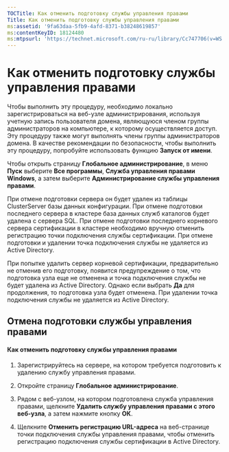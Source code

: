 ```yaml
---
TOCTitle: Как отменить подготовку службы управления правами
Title: Как отменить подготовку службы управления правами
ms:assetid: '9fa63daa-5fb9-4afd-8371-b38248619857'
ms:contentKeyID: 18124480
ms:mtpsurl: 'https://technet.microsoft.com/ru-ru/library/Cc747706(v=WS.10)'
---
```


Как отменить подготовку службы управления правами
=================================================

Чтобы выполнить эту процедуру, необходимо локально зарегистрироваться на веб-узле администрирования, используя учетную запись пользователя домена, являющуюся членом группы администраторов на компьютере, к которому осуществляется доступ. Эту процедуру также могут выполнять члены группы администраторов домена. В качестве рекомендации по безопасности, чтобы выполнить эту процедуру, попробуйте использовать функцию **Запуск от имени**.

Чтобы открыть страницу **Глобальное администрирование**, в меню **Пуск** выберите **Все программы**, **Служба управления правами Windows**, а затем выберите **Администрирование службы управления правами**.

При отмене подготовки сервера он будет удален из таблицы ClusterServer базы данных конфигурации. При отмене подготовки последнего сервера в кластере база данных служб каталогов будет удалена с сервера SQL. При отмене подготовки последнего корневого сервера сертификации в кластере необходимо вручную отменить регистрацию точки подключения службы сертификации. При отмене подготовки и удалении точка подключения службы не удаляется из Active Directory.

При попытке удалить сервер корневой сертификации, предварительно не отменив его подготовку, появится предупреждение о том, что подготовка узла еще не отменена и точка подключения службы не будет удалена из Active Directory. Однако если выбрать **Да** для продолжения, то подготовка узла будет отменена. При удалении точка подключения службы не удаляется из Active Directory.

Отмена подготовки службы управления правами
-------------------------------------------

#### Как отменить подготовку службы управления правами

1.  Зарегистрируйтесь на сервере, на котором требуется подготовить к удалению службу управления правами.

2.  Откройте страницу **Глобальное администрирование**.

3.  Рядом с веб-узлом, на котором подготовлена служба управления правами, щелкните **Удалить службу управления правами с этого веб-узла**, а затем нажмите кнопку **ОК**.

4.  Щелкните **Отменить регистрацию URL-адреса** на веб-странице точки подключения службы управления правами, чтобы отменить регистрацию подключения службы сертификации в Active Directory.

